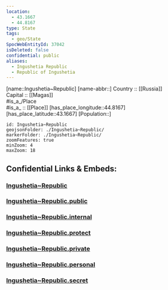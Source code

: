 ```yaml
---
location:
  - 43.1667
  - 44.8167
type: State
tags:
  - geo/State
SpocWebEntityId: 37042
isDeleted: false
confidential: public
aliases:
  - Ingushetia Republic
  - Republic of Ingushetia 
---
```

[name::Ingushetia~Republic] 
[name-abbr::] 
Country :: [[Russia]]  
Capital :: [[Magas]]  
#is_a_/Place  
#is_a_ :: [[Place]] 
[has_place_longitude::44.8167] 
[has_place_latitude::43.1667] 
[Population::] 



```leaflet
id: Ingushetia~Republic
geojsonFolder: ./Ingushetia~Republic/
markerFolder: ./Ingushetia~Republic/
zoomFeatures: true 
minZoom: 4 
maxZoom: 18
```


## Confidential Links & Embeds: 

### [Ingushetia~Republic](/_Standards/Earth/Continent/Europe/Europe~East/Russia/Russia~NorthCaucasus/Ingushetia~Republic.md) 

### [Ingushetia~Republic.public](/_public/Earth/Continent/Europe/Europe~East/Russia/Russia~NorthCaucasus/Ingushetia~Republic.public.md) 

### [Ingushetia~Republic.internal](/_internal/Earth/Continent/Europe/Europe~East/Russia/Russia~NorthCaucasus/Ingushetia~Republic.internal.md) 

### [Ingushetia~Republic.protect](/_protect/Earth/Continent/Europe/Europe~East/Russia/Russia~NorthCaucasus/Ingushetia~Republic.protect.md) 

### [Ingushetia~Republic.private](/_private/Earth/Continent/Europe/Europe~East/Russia/Russia~NorthCaucasus/Ingushetia~Republic.private.md) 

### [Ingushetia~Republic.personal](/_personal/Earth/Continent/Europe/Europe~East/Russia/Russia~NorthCaucasus/Ingushetia~Republic.personal.md) 

### [Ingushetia~Republic.secret](/_secret/Earth/Continent/Europe/Europe~East/Russia/Russia~NorthCaucasus/Ingushetia~Republic.secret.md)

